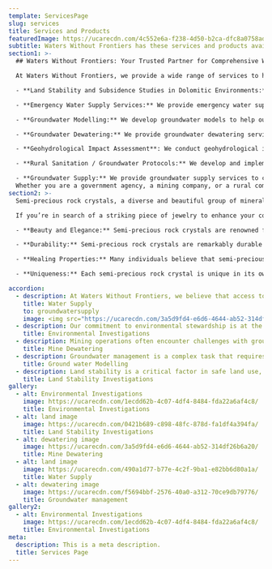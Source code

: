 ```yaml
---
template: ServicesPage
slug: services
title: Services and Products
featuredImage: https://ucarecdn.com/4c552e6a-f238-4d50-b2ca-dfc8a0758ad9/
subtitle: Waters Without Frontiers has these services and products available
section1: >-
  ## Waters Without Frontiers: Your Trusted Partner for Comprehensive Water Resource Management

  At Waters Without Frontiers, we provide a wide range of services to help our clients manage their water resources sustainably and effectively. Our services include:

  - **Land Stability and Subsidence Studies in Dolomitic Environments:** We help our clients to identify and assess the risks of land instability and subsidence in dolomitic environments, and to develop mitigation strategies.

  - **Emergency Water Supply Services:** We provide emergency water supply services to communities that have been affected by droughts, floods, or other disasters.

  - **Groundwater Modelling:** We develop groundwater models to help our clients understand the dynamics of their groundwater resources and to make informed management decisions.

  - **Groundwater Dewatering:** We provide groundwater dewatering services for mining and civil engineering projects.

  - **Geohydrological Impact Assessment**: We conduct geohydrological impact assessments to assess the potential impacts of development projects on groundwater resources.

  - **Rural Sanitation / Groundwater Protocols:** We develop and implement rural sanitation and groundwater protocols to help protect public health and groundwater quality.

  - **Groundwater Supply:** We provide groundwater supply services to communities and businesses.
  Whether you are a government agency, a mining company, or a rural community, Waters Without Frontiers can help you to manage your water resources sustainably and effectively. Contact us today to learn more about our services.
section2: >-
  Semi-precious rock crystals, a diverse and beautiful group of minerals, have been utilized for centuries in jewelry, art, and decoration. These crystals span a broad spectrum of colors, from the clear and sparkling quartz to the deep green jade and the fiery red garnet. Each crystal possesses its own unique properties and meanings, making them a favored choice among individuals of all ages and backgrounds.

  If you’re in search of a striking piece of jewelry to enhance your collection or a distinctive gift for a loved one, semi-precious rock crystals are bound to delight. Here are just a few of the numerous advantages of owning these exquisite stones:

  - **Beauty and Elegance:** Semi-precious rock crystals are renowned for their natural beauty and elegance. They can be adorned as jewelry, showcased in your home, or incorporated into creative projects to infuse a touch of luxury and sophistication.

  - **Durability:** Semi-precious rock crystals are remarkably durable and can endure for generations with appropriate care. This makes them an excellent investment for anyone seeking a piece of jewelry or home decor that will withstand the test of time.

  - **Healing Properties:** Many individuals believe that semi-precious rock crystals possess healing properties. Some crystals are thought to foster emotional well-being, while others are believed to offer physical healing benefits. Regardless of whether you subscribe to the healing power of crystals, there’s no denying their potential to positively influence your overall well-being.

  - **Uniqueness:** Each semi-precious rock crystal is unique in its own right. No two crystals are exactly alike, rendering them a special and personal gift. 

accordion:
  - description: At Waters Without Frontiers, we believe that access to clean and safe water is a fundamental right. Our team works tirelessly to identify new water sources and improve existing supply systems. We employ cutting-edge technology and innovative strategies to ensure the water we provide meets the highest standards of safety and cleanliness.
    title: Water Supply
    to: groundwatersupply
    image: <img src="https://ucarecdn.com/3a5d9fd4-e6d6-4644-ab52-314df26b6a20/" alt="Alt image"/>
  - description: Our commitment to environmental stewardship is at the heart of what we do. We conduct thorough investigations into the health of aquatic ecosystems, monitor changes in water quality, and study the effects of pollution. Our findings guide our efforts to mitigate environmental impact and promote sustainable practices.
    title: Environmental Investigations
  - description: Mining operations often encounter challenges with groundwater. At Waters Without Frontiers, we specialize in managing these challenges. Our team designs and implements effective dewatering systems to control groundwater, ensuring the safety and efficiency of mining activities.
    title: Mine Dewatering
  - description: Groundwater management is a complex task that requires precise prediction and monitoring. We use advanced mathematical models to simulate groundwater flow and distribution. These models help us understand aquifer systems, manage water resources effectively, and devise solutions for groundwater contamination problems.
    title: Ground water Modelling
  - description: Land stability is a critical factor in safe land use, especially in areas where water may pose a risk. Our team conducts comprehensive investigations into soil properties and geological hazards. The insights we gain from these investigations enable us to evaluate the risk of landslides and other hazards, ensuring the safety of communities and the environment.
    title: Land Stability Investigations
gallery:
  - alt: Environmental Investigations
    image: https://ucarecdn.com/1ecdd62b-4c07-4df4-8484-fda22a6af4c8/
    title: Environmental Investigations
  - alt: land image
    image: https://ucarecdn.com/0421b689-c898-48fc-878d-fa1df4a394fa/
    title: Land Stability Investigations
  - alt: dewatering image
    image: https://ucarecdn.com/3a5d9fd4-e6d6-4644-ab52-314df26b6a20/
    title: Mine Dewatering
  - alt: land image
    image: https://ucarecdn.com/490a1d77-b77e-4c2f-9ba1-e82bb6d80a1a/
    title: Water Supply
  - alt: dewatering image
    image: https://ucarecdn.com/f5694bbf-2576-40a0-a312-70ce9db79776/
    title: Groundwater management
gallery2:
  - alt: Environmental Investigations
    image: https://ucarecdn.com/1ecdd62b-4c07-4df4-8484-fda22a6af4c8/
    title: Environmental Investigations
meta:
  description: This is a meta description.
  title: Services Page
---
```

